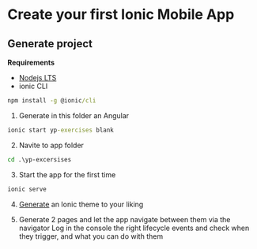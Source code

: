 # Create your first Ionic Mobile App

## Generate project

**Requirements**

- [Nodejs LTS](https://nodejs.org/en/download/)
- ionic CLI

``` cmd
npm install -g @ionic/cli
```

1. Generate in this folder an Angular

``` cmd
ionic start yp-exercises blank
```

2. Navite to app folder

``` cmd
cd .\yp-excersises
```

3. Start the app for the first time

``` cmd
ionic serve
```

4. [Generate](https://ionicframework.com/docs/theming/color-generator) an Ionic theme to your liking

5. Generate 2 pages and let the app navigate between them via the navigator
   Log in the console the right lifecycle events and check when they trigger, and what you can do with them
